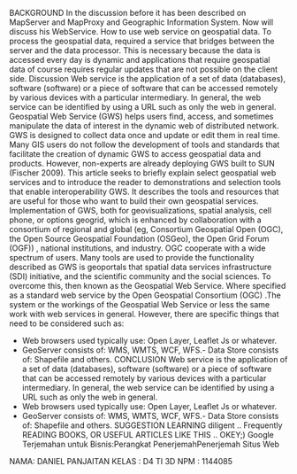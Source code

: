BACKGROUND
In the discussion before it has been described on MapServer and MapProxy and Geographic Information System. Now will discuss his WebService. How to use web service on geospatial data.
To process the geospatial data, required a service that bridges between the server and the data processor. This is necessary because the data is accessed every day is dynamic and applications that require geospatial data of course requires regular updates that are not possible on the client side.
Discussion
Web service is the application of a set of data (databases), software (software) or a piece of software that can be accessed remotely by various devices with a particular intermediary. In general, the web service can be identified by using a URL such as only the web in general.
Geospatial Web Service (GWS) helps users find, access, and sometimes manipulate the data of interest in the dynamic web of distributed network. GWS is designed to collect data once and update or edit them in real time.
Many GIS users do not follow the development of tools and standards that facilitate the creation of dynamic GWS to access geospatial data and products. However, non-experts are already deploying GWS built to SUN (Fischer 2009). This article seeks to briefly explain select geospatial web services and to introduce the reader to demonstrations and selection tools that enable interoperability GWS. It describes the tools and resources that are useful for those who want to build their own geospatial services.
Implementation of GWS, both for geovisualizations, spatial analysis, cell phone, or options geogrid, which is enhanced by collaboration with a consortium of regional and global (eg, Consortium Geospatial Open (OGC), the Open Source Geospatial Foundation (OSGeo), the Open Grid Forum (OGF)) , national institutions, and industry. OGC cooperate with a wide spectrum of users. Many tools are used to provide the functionality described as GWS is geoportals that spatial data services infrastructure (SDI) initiative, and the scientific community and the social sciences.
To overcome this, then known as the Geospatial Web Service. Where specified as a standard web service by the Open Geospatial Consortium (OGC) .The system or the workings of the Geospatial Web Service or less the same work with web services in general. However, there are specific things that need to be considered such as:
- Web browsers used typically use: Open Layer, Leaflet Js or whatever.
- GeoServer consists of: WMS, WMTS, WCF, WFS.- Data Store consists of: Shapefile and others.
CONCLUSION
Web service is the application of a set of data (databases), software (software) or a piece of software that can be accessed remotely by various devices with a particular intermediary. In general, the web service can be identified by using a URL such as only the web in general.
- Web browsers used typically use: Open Layer, Leaflet Js or whatever.
- GeoServer consists of: WMS, WMTS, WCF, WFS.- Data Store consists of: Shapefile and others.
SUGGESTION
LEARNING diligent .. Frequently READING BOOKS, OR USEFUL ARTICLES LIKE THIS .. OKEY;)
Google Terjemahan untuk Bisnis:Perangkat PenerjemahPenerjemah Situs Web

NAMA: DANIEL PANJAITAN
KELAS : D4 TI 3D
NPM : 1144085
